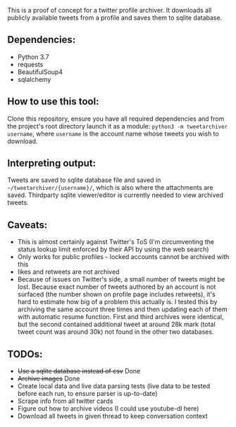 This is a proof of concept for a twitter profile archiver. It downloads all publicly available tweets from a profile and saves them to sqlite database.

## Dependencies:
- Python 3.7
- requests
- BeautifulSoup4
- sqlalchemy

## How to use this tool:
Clone this repository, ensure you have all required dependencies and from the project's root directory launch it as a module: `python3 -m tweetarchiver username`, where `username` is the account name whose tweets you wish to download.

## Interpreting output:
Tweets are saved to sqlite database file and saved in `~/tweetarchiver/{username}/`, which is also where the attachments are saved. Thirdparty sqlite viewer/editor is currently needed to view archived tweets.

## Caveats:
- This is almost certainly against Twitter's ToS (I'm circumventing the status lookup limit enforced by their API by using the web search)
- Only works for public profiles - locked accounts cannot be archived with this
- likes and retweets are not archived
- Because of issues on Twitter's side, a small number of tweets might be lost. Because exact number of tweets authored by an account is not surfaced (the number shown on profile page includes retweets), it's hard to estimate how big of a problem this actually is. I tested this by archiving the same account three times and then updating each of them with automatic resume function. First and third archives were identical, but the second contained additional tweet at around 28k mark (total tweet count was around 30k) not found in the other two databases.

## TODOs:
- ~~Use a sqlite database instead of csv~~ Done
- ~~Archive images~~ Done
- Create local data and live data parsing tests (live data to be tested before each run, to ensure parser is up-to-date)
- Scrape info from all twitter cards
- Figure out how to archive videos (I could use youtube-dl here)
- Download all tweets in given thread to keep conversation context
